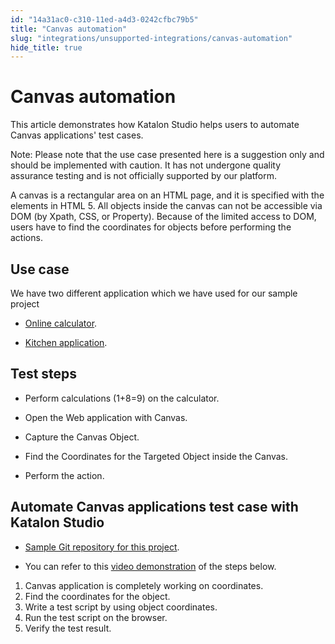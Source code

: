 ```yaml
---
id: "14a31ac0-c310-11ed-a4d3-0242cfbc79b5"
title: "Canvas automation"
slug: "integrations/unsupported-integrations/canvas-automation"
hide_title: true
---
```


# <a id="concept-9276" class="anchor_top_offset"/><a id="ariaid-title1" class="anchor_top_offset"/>Canvas automation

<p xmlns="http://www.w3.org/1999/xhtml" className="shortdesc">This article demonstrates how <span className="ph">Katalon Studio</span> helps users to automate Canvas applications' test cases.</p> 
<div xmlns="http://www.w3.org/1999/xhtml" className="note note note_note"><span className="note__title">Note:</span> Please note that the use case presented here is a suggestion only and should be implemented with caution. It has not undergone quality assurance testing and is not officially supported by our platform.</div>
<p xmlns="http://www.w3.org/1999/xhtml" className="p">A canvas is a rectangular area on an HTML page, and it is specified with the elements in HTML 5. All objects inside the canvas can not be accessible via DOM (by Xpath, CSS, or Property). Because of the limited access to DOM, users have to find the coordinates for objects before performing the actions.</p> 

## Use case

<p xmlns="http://www.w3.org/1999/xhtml" className="p">We have two different application which we have used for our sample project</p> 
<ul xmlns="http://www.w3.org/1999/xhtml" className="ul"><li className="li"><p className="p"><a className="xref j-external-link" href="https://www.online-calculator.com//html5/simple/index.php?v=10" target="_blank">Online calculator</a>.</p></li><li className="li"><p className="p"><a className="xref j-external-link" href="https://kitchen.applitools.com/ingredients/canvas" target="_blank">Kitchen application</a>.</p></li></ul> 

## Test steps

<div xmlns="http://www.w3.org/1999/xhtml" className="p"><ul className="ul"><li className="li">Perform calculations (1+8=9) on the calculator.</li><li className="li"><p className="p">Open the Web application with Canvas.</p></li><li className="li"><p className="p">Capture the Canvas Object.</p></li><li className="li"><p className="p">Find the Coordinates for the Targeted Object inside the Canvas.</p></li><li className="li"><p className="p">Perform the action.</p></li></ul></div>

## <a id="task-8804" class="anchor_top_offset"/>Automate Canvas applications test case with Katalon Studio

<section xmlns="http://www.w3.org/1999/xhtml" className="section context">   <ul className="ul"><li className="li">       <p className="p"><a className="xref j-external-link" href="https://github.com/katalon-studio-samples/katalon-canvas-sample.git" target="_blank">Sample Git repository for this project</a>.</p></li><li className="li"><p className="p">You can refer to this <a className="xref j-external-link" href="https://academy.katalon.com/katalon-demo-and-integration/?video=36510" target="_blank">video demonstration</a> of the steps below.</p>     </li></ul> </section> 
<ol xmlns="http://www.w3.org/1999/xhtml" className="ol steps"><li className="li step"><span className="ph cmd">Canvas application is completely working on coordinates. </span></li><li className="li step"><span className="ph cmd">Find the coordinates for the object.</span></li><li className="li step"><span className="ph cmd">Write a test script by using object coordinates.</span></li><li className="li step"><span className="ph cmd">Run the test script on the browser. </span></li><li className="li step"><span className="ph cmd">Verify the test result.</span></li></ol> 
